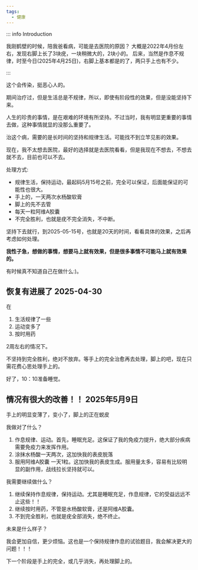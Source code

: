 ```yaml
---
tags:
  - 健康
---
```

::: info Introduction

我刚鹤壁的时候，陪我爸看病，可能是去医院的原因？ 大概是2022年4月份左右，发现右脚上长了3块疣，一块稍微大的，2块小的。
后来，当然是作息不规律，时至今日(2025年4月25日)，右脚上基本都是的了，两只手上也有不少。

:::

这个会传染，挺恶心人的。

期间治疗过，但是生活总是不规律，所以，即使有阶段性的效果，但是没能坚持下来。

人生的珍贵的事情，是在艰难的环境有所坚持。不过当时，我有明显更重要的事情去做，这种事情就显的没那么重要了。


治这个病，需要的是长时间的坚持和规律生活。可能找不到立竿见影的效果。

现在，我不太想去医院，最好的选择就是去医院看看，但是我现在不想去，不想去就不去，目前也可以不去。

处理方式:

- 规律生活，保持运动，最起码5月15号之前，完全可以保证，后面能保证的可能性也很大。
- 手上的，一天两次水杨酸软膏
- 脚上的先不去管
- 每天一粒阿维A胶囊
- 不完全胜利，也就是疣不完全消失，不中断。

坚持下去就行，到2025-05-15号，也就是20天的时间，看看具体的效果，之后再考虑如何处理。

**我性子急，想做的事情，想要马上就有效果，但是很多事情不可能马上就有效果的。**

有时候真不知道自己在做什么:)。

## 恢复有进展了 2025-04-30

在

1. 生活规律了一些
2. 运动变多了
3. 按时用药

2周左右的情况下。

不坚持到完全胜利，绝对不放弃。等手上的完全治愈再去处理，脚上的吧，现在只需花费心思处理手上的。

好了，10：10准备睡觉。


## 情况有很大的改善！！ 2025年5月9日

手上的明显变薄了，变小了，脚上的正在蜕皮

我做对了什么？


1. 作息规律、运动。首先，睡眠充足。这保证了我的免疫力提升，绝大部分疾病需要免疫力来发挥作用。
2. 涂抹水杨酸一天两次，这加快我的表皮脱落
3. 服用阿维A胶囊 一天1粒。这加快我的表皮生成。服用量太多，容易有比较明显的副作用，战线拉长坚持就可以。


我需要继续做什么？

1. 继续保持作息规律，保持运动。尤其是睡眠充足，作息规律，它的受益远远不止这些！！
2. 继续按时用药，不管是水杨酸软膏，还是阿维A胶囊。
3. 不到完全胜利，也就是疣全部消失，绝不终止。

未来是什么样子？

我会更加自信，更少烦恼。这也是一个保持规律作息的试验题目，我会解决更大的问题！！！

下一个阶段是手上的完全，或几乎消失，再处理脚上的。














